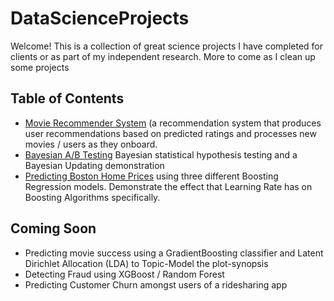 # DataScienceProjects
Welcome! This is a collection of great science projects I have completed for clients or as part of my independent research. More to come as I clean up some projects

## Table of Contents
 - [Movie Recommender System](https://github.com/MaxBamberger/DataScienceProjects/tree/master/movie_recommender_system) (a recommendation system that produces user recommendations based on predicted ratings and processes new movies / users as they onboard.
 - [Bayesian A/B Testing](https://github.com/MaxBamberger/DataScienceProjects/tree/master/exploring-bayes) Bayesian statistical hypothesis testing and a Bayesian Updating demonstration
 - [Predicting Boston Home Prices](https://github.com/MaxBamberger/DataScienceProjects/blob/master/boston-home-prices/Boston-Home-Prices.ipynb) using three different Boosting Regression models. Demonstrate the effect that Learning Rate has on Boosting Algorithms specifically.
 
 ## Coming Soon
 - Predicting movie success using a GradientBoosting classifier and Latent Dirichlet Allocation (LDA) to Topic-Model the plot-synopsis
 - Detecting Fraud using XGBoost / Random Forest 
 - Predicting Customer Churn amongst users of a ridesharing app  
 


